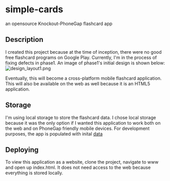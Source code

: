 simple-cards
============

an opensource Knockout-PhoneGap flashcard app

## Description

I created this project because at the time of inception, there were no good free flashcard programs on Google Play. Currently, I'm in the process of fixing defects in phase1. An image of phase1's initial design is shown below:
![design_layout1.png](https://github.com/sudouser2010/simple-cards/blob/master/design_layout1.png "design_layout1.png")

Eventually, this will become a cross-platform mobile flashcard application. This will also be available on the web as well because it is an HTML5 application.

## Storage

I'm using local storage to store the flashcard data. I chose local storage because it was the only option if I wanted this application to work both on the web and on PhoneGap friendly mobile devices. For development purposes, the app is populated with inital [data](https://github.com/sudouser2010/simple-cards/blob/main/www/data.js)


## Deploying

To view this application as a website, clone the project, navigate to www and open up index.html. It does not need access to the web because everything is stored locally.

